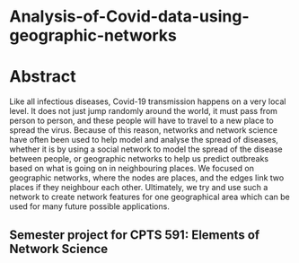 # Analysis-of-Covid-data-using-geographic-networks

# Abstract

Like all infectious diseases, Covid-19 transmission happens on a very local level. It does not just jump randomly around the world, it must pass from person to person, and these people will have to travel to a new place to spread the virus. Because of this reason, networks and network science have often been used to help model and analyse the spread of diseases, whether it is by using a social network to model the spread of the disease between people, or geographic networks to help us predict outbreaks based on what is going on in neighbouring places. We focused on geographic networks, where the nodes are places, and the edges link two places if they neighbour each other. Ultimately, we try and use such a network to create network features for one geographical area which can be used for many future possible applications.

## Semester project for CPTS 591: Elements of Network Science
